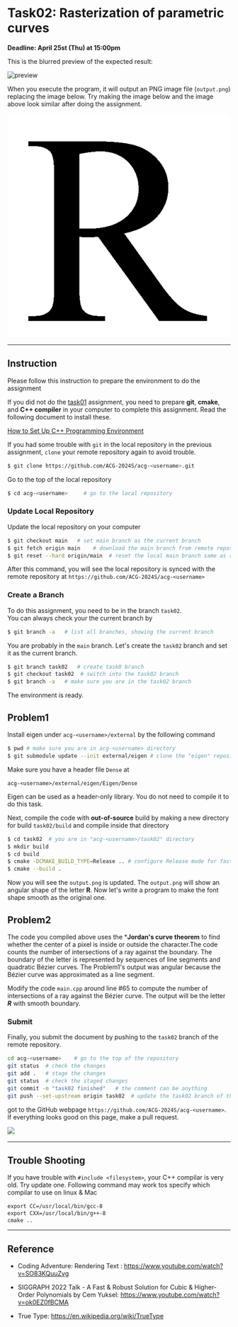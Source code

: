 # Task02: Rasterization of parametric curves

**Deadline: April 25st (Thu) at 15:00pm**


This is the blurred preview of the expected result:

![preview](preview.png)

When you execute the program, it will output an PNG image file (`output.png`) replacing the image below. Try making the image below and the image above look similar after doing the assignment.

![preview](output.png)

----

## Instruction

Please follow this instruction to prepare the environment to do the assignment 

If you did not do the [task01](../task01) assignment, you need to prepare **git**, **cmake**, and **C++ compiler** in your computer to complete this assignment. 
Read the following document to install these.

[How to Set Up C++ Programming Environment](../doc/setup_env.md)

If you had some trouble with `git` in the local repository in the previous assignment, `clone` your remote repository again to avoid trouble.

```bash
$ git clone https://github.com/ACG-2024S/acg-<username>.git
```


Go to the top of the local repository

```bash
$ cd acg-<username>     # go to the local repository
```

### Update Local Repository

Update the local repository on your computer

```bash
$ git checkout main   # set main branch as the current branch
$ git fetch origin main    # download the main branch from remote repository
$ git reset --hard origin/main  # reset the local main branch same as remote repository
```

After this command, you will see the local repository is synced with the remote repository at `https://github.com/ACG-2024S/acg-<username>`

### Create a Branch

To do this assignment, you need to be in the branch `task02`.  
You can always check your the current branch by

```bash
$ git branch -a   # list all branches, showing the current branch 
```

You are probably in the `main` branch. Let's create the `task02` branch and set it as the current branch.

```bash
$ git branch task02   # create task0 branch
$ git checkout task02  # switch into the task02 branch
$ git branch -a   # make sure you are in the task02 branch
```

The environment is ready. 

## Problem1

Install eigen under `acg-<username>/external` by the following command

```bash
$ pwd # make sure you are in acg-<username> directory 
$ git submodule update --init external/eigen # clone the "eigen" repository (this may take one or two minutes)
```

Make sure you have a header file `Dense` at
```
acg-<username>/external/eigen/Eigen/Dense
```

Eigen can be used as a header-only library. You do not need to compile it to do this task.

Next, compile the code with **out-of-source** build by making a new directory for build `task02/build` and compile inside that directory
```bash
$ cd task02  # you are in "acg-<username>/task02" directory
$ mkdir build
$ cd build
$ cmake -DCMAKE_BUILD_TYPE=Release .. # configure Release mode for fast execution
$ cmake --build .
```

Now you will see the `output.png` is updated. The `output.png` will show an angular shape of the letter **R**. Now let's write a program to make the font shape smooth as the original one.


## Problem2

The code you compiled above uses the ***Jordan's curve theorem** to find whether the center of a pixel is inside or outside the character.The code counts the number of intersections of a ray against the boundary.
The boundary of the letter is represented by sequences of line segments and quadratic Bézier curves. The Problem1's output was angular because the Bézier curve was approximated as a line segment.

Modify the code `main.cpp` around line #65 to compute the number of intersections of a ray against the Bézier curve. The output will be the letter ***R*** with smooth boundary.


### Submit

Finally, you submit the document by pushing to the `task02` branch of the remote repository. 

```bash
cd acg-<username>    # go to the top of the repository
git status  # check the changes
git add .   # stage the changes
git status  # check the staged changes
git commit -m "task02 finished"   # the comment can be anything
git push --set-upstream origin task02  # update the task02 branch of the remote repository
```

got to the GitHub webpage `https://github.com/ACG-2024S/acg-<username>`. 
If everything looks good on this page, make a pull request. 

![](../doc/pullrequest.png)


----

## Trouble Shooting

If you have trouble with `#include <filesystem>`, your C++ compilar is very old. Try update one. Following command may work tos specify which compilar to use on linux & Mac

```
export CC=/usr/local/bin/gcc-8
export CXX=/usr/local/bin/g++-8
cmake ..
```




----

## Reference

- Coding Adventure: Rendering Text
  : https://www.youtube.com/watch?v=SO83KQuuZvg

- SIGGRAPH 2022 Talk - A Fast & Robust Solution for Cubic & Higher-Order Polynomials by Cem Yuksel: https://www.youtube.com/watch?v=ok0EZ0fBCMA

- True Type: https://en.wikipedia.org/wiki/TrueType
